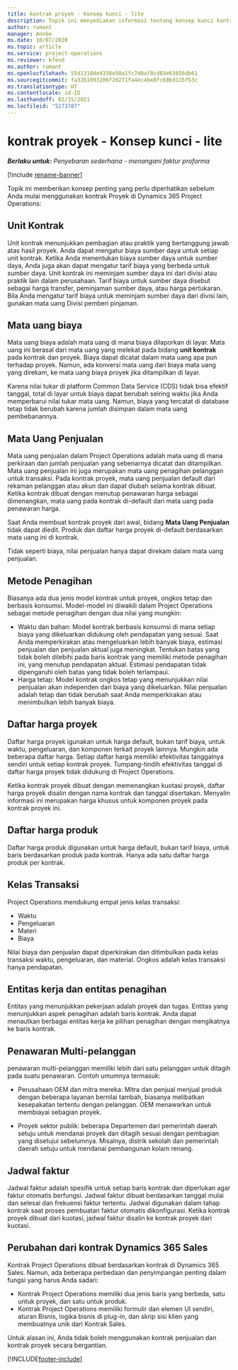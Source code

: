 ```yaml
---
title: kontrak proyek - Konsep kunci - lite
description: Topik ini menyediakan informasi tentang konsep kunci kontrak proyek.
author: rumant
manager: Annbe
ms.date: 10/07/2020
ms.topic: article
ms.service: project-operations
ms.reviewer: kfend
ms.author: rumant
ms.openlocfilehash: 55d1310de4338e50a1fc7d0af8cd83e63856db61
ms.sourcegitcommit: fa32b1893286f20271fa4ec4be8fc68bd135f53c
ms.translationtype: HT
ms.contentlocale: id-ID
ms.lasthandoff: 02/15/2021
ms.locfileid: "5273787"
---
```

# <a name="project-contracts---key-concepts---lite"></a>kontrak proyek - Konsep kunci - lite

_**Berlaku untuk:** Penyebaran sederhana - menangani faktur proforma_

[!include [rename-banner](~/includes/cc-data-platform-banner.md)]

Topik ini memberikan konsep penting yang perlu diperhatikan sebelum Anda mulai menggunakan kontrak Proyek di Dynamics 365 Project Operations:

## <a name="contracting-unit"></a>Unit Kontrak

Unit kontrak menunjukkan pembagian atau praktik yang bertanggung jawab atas hasil proyek. Anda dapat mengatur biaya sumber daya untuk setiap unit kontrak. Ketika Anda menentukan biaya sumber daya untuk sumber daya, Anda juga akan dapat mengatur tarif biaya yang berbeda untuk sumber daya. Unit kontrak ini meminjam sumber daya ini dari divisi atau praktik lain dalam perusahaan. Tarif biaya untuk sumber daya disebut sebagai harga transfer, peminjaman sumber daya, atau harga pertukaran. Bila Anda mengatur tarif biaya untuk meminjam sumber daya dari divisi lain, gunakan mata uang Divisi pemberi pinjaman.

## <a name="cost-currency"></a>Mata uang biaya

Mata uang biaya adalah mata uang di mana biaya dilaporkan di layar. Mata uang ini berasal dari mata uang yang melekat pada bidang **unit kontrak** pada kontrak dan proyek. Biaya dapat dicatat dalam mata uang apa pun terhadap proyek. Namun, ada konversi mata uang dari biaya mata uang yang direkam, ke mata uang biaya proyek jika ditampilkan di layar.

Karena nilai tukar di platform Common Data Service (CDS) tidak bisa efektif tanggal, total di layar untuk biaya dapat berubah seiring waktu jika Anda memperbarui nilai tukar mata uang. Namun, biaya yang tercatat di database tetap tidak berubah karena jumlah disimpan dalam mata uang pembebanannya.

## <a name="sales-currency"></a>Mata Uang Penjualan

Mata uang penjualan dalam Project Operations adalah mata uang di mana perkiraan dan jumlah penjualan yang sebenarnya dicatat dan ditampilkan. Mata uang penjualan ini juga merupakan mata uang penagihan pelanggan untuk transaksi. Pada kontrak proyek, mata uang penjualan default dari rekaman pelanggan atau akun dan dapat diubah selama kontrak dibuat. Ketika kontrak dibuat dengan menutup penawaran harga sebagai dimenangkan, mata uang pada kontrak di-default dari mata uang pada penawaran harga.

Saat Anda membuat kontrak proyek dari awal, bidang **Mata Uang Penjualan** tidak dapat diedit. Produk dan daftar harga proyek di-default berdasarkan mata uang ini di kontrak.

Tidak seperti biaya, nilai penjualan hanya dapat direkam dalam mata uang penjualan.

## <a name="billing-method"></a>Metode Penagihan

Biasanya ada dua jenis model kontrak untuk proyek, ongkos tetap dan berbasis konsumsi. Model-model ini diwakili dalam Project Operations sebagai metode penagihan dengan dua nilai yang mungkin:

- Waktu dan bahan: Model kontrak berbasis konsumsi di mana setiap biaya yang dikeluarkan didukung oleh pendapatan yang sesuai. Saat Anda memperkirakan atau mengeluarkan lebih banyak biaya, estimasi penjualan dan penjualan aktual juga meningkat. Tentukan batas yang tidak boleh dilebihi pada baris kontrak yang memiliki metode penagihan ini, yang menutup pendapatan aktual. Estimasi pendapatan tidak dipengaruhi oleh batas yang tidak boleh terlampaui.
- Harga tetap: Model kontrak ongkos tetap yang menunjukkan nilai penjualan akan independen dari biaya yang dikeluarkan. Nilai penjualan adalah tetap dan tidak berubah saat Anda memperkirakan atau menimbulkan lebih banyak biaya.

## <a name="project-price-lists"></a>Daftar harga proyek

Daftar harga proyek igunakan untuk harga default, bukan tarif biaya, untuk waktu, pengeluaran, dan komponen terkait proyek lainnya. Mungkin ada beberapa daftar harga. Setiap daftar harga memiliki efektivitas tanggalnya sendiri untuk setiap kontrak proyek. Tumpang-tindih efektivitas tanggal di daftar harga proyek tidak didukung di Project Operations.

Ketika kontrak proyek dibuat dengan memenangkan kuotasi proyek, daftar harga proyek disalin dengan nama kontrak dan tanggal disertakan. Menyalin informasi ini merupakan harga khusus untuk komponen proyek pada kontrak proyek ini.

## <a name="product-price-lists"></a>Daftar harga produk

Daftar harga produk digunakan untuk harga default, bukan tarif biaya, untuk baris berdasarkan produk pada kontrak. Hanya ada satu daftar harga produk per kontrak.

## <a name="transaction-classes"></a>Kelas Transaksi

Project Operations mendukung empat jenis kelas transaksi:

- Waktu
- Pengeluaran
- Materi
- Biaya

Nilai biaya dan penjualan dapat diperkirakan dan ditimbulkan pada kelas transaksi waktu, pengeluaran, dan material. Ongkos adalah kelas transaksi hanya pendapatan.

## <a name="work-entities-and-billing-entities"></a>Entitas kerja dan entitas penagihan

Entitas yang menunjukkan pekerjaan adalah proyek dan tugas. Entitas yang menunjukkan aspek penagihan adalah baris kontrak. Anda dapat menautkan berbagai entitas kerja ke pilihan penagihan dengan mengikatnya ke baris kontrak.

## <a name="multi-customer-deals"></a>Penawaran Multi-pelanggan

penawaran multi-pelanggan memiliki lebih dari satu pelanggan untuk ditagih pada suatu penawaran. Contoh umumnya termasuk:

- Perusahaan OEM dan mitra mereka: Mitra dan penjual menjual produk dengan beberapa layanan bernilai tambah, biasanya melibatkan kesepakatan tertentu dengan pelanggan. OEM menawarkan untuk membiayai sebagian proyek. 

- Proyek sektor publik: beberapa Departemen dari pemerintah daerah setuju untuk mendanai proyek dan ditagih sesuai dengan pembagian yang disetujui sebelumnya. Misalnya, distrik sekolah dan pemerintah daerah setuju untuk mendanai pembangunan kolam renang.

## <a name="invoice-schedules"></a>Jadwal faktur

Jadwal faktur adalah spesifik untuk setiap baris kontrak dan diperlukan agar faktur otomatis berfungsi. Jadwal faktur dibuat berdasarkan tanggal mulai dan selesai dan frekuensi faktur tertentu. Jadwal digunakan dalam tahap kontrak saat proses pembuatan faktur otomatis dikonfigurasi. Ketika kontrak proyek dibuat dari kuotasi, jadwal faktur disalin ke kontrak proyek dari kuotasi.

## <a name="changes-from-the-dynamics-365-sales-contract"></a>Perubahan dari kontrak Dynamics 365 Sales

Kontrak Project Operations dibuat berdasarkan kontrak di Dynamics 365 Sales. Namun, ada beberapa perbedaan dan penyimpangan penting dalam fungsi yang harus Anda sadari:

- Kontrak Project Operations memiliki dua jenis baris yang berbeda, satu untuk proyek, dan satu untuk produk.
- Kontrak Project Operations memiliki formulir dan elemen UI sendiri, aturan Bisnis, logika bisnis di plug-in, dan skrip sisi klien yang membuatnya unik dari Kontrak Sales.

Untuk alasan ini, Anda tidak boleh menggunakan kontrak penjualan dan kontrak proyek secara bergantian.


[!INCLUDE[footer-include](../../includes/footer-banner.md)]